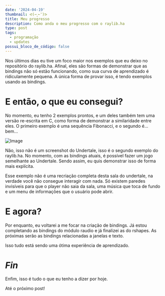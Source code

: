 ```yaml
---
date: '2024-04-19'
thumbnail: ᕙ(⇀‸↼‶)ᕗ
title: Meu progresso
description: Como anda o meu progresso com o raylib.ha
type: post
tags:
  - programação
  - updates
possui_bloco_de_código: false
---
```

Nos últimos dias eu tive um foco maior nos exemplos que eu deixo no
repositório do raylib.ha. Afinal, eles são formas de demonstrar que as bindings
não só estão funcionando, como sua curva de aprendizado é ridiculamente
pequena. A única forma de provar isso, é tendo exemplos usando as bindings.

# E então, o que eu consegui?

No momento, eu tenho 2 exemplos
prontos, e um deles também tem uma versão re-escrita em C, como forma de
demonstrar a similaridade entre eles. O primeiro exemplo é uma sequência
Fibonacci, e o segundo é… bem…

![Image](/assets/media/901d15628e3491670f85c866621023eb.webp)

Não, isso não é um screenshot do Undertale, isso é o segundo exemplo do raylib.ha.
No momento, com as bindings atuais, é possível fazer um jogo semelhante ao
Undertale. Sendo assim, eu quis demonstrar isso de forma mais explícita.

Esse exemplo não é uma recriação completa desta sala do undertale, na
verdade você não consegue interagir com nada. Só existem paredes invisíveis
para que o player não saia da sala, uma música que toca de fundo e um menu de
informações que o usuário pode abrir.

# E agora?

Por enquanto, eu
voltarei a me focar na criação de bindings. Já estou completando as bindings do
módulo raudio e já finalizei as do rshapes. As próximas serão as bindings
relacionadas a janelas e texto.

Isso tudo está sendo uma ótima
experiência de aprendizado.

# _Fin_

Enfim, isso é tudo o
que eu tenho a dizer por hoje.

Até o próximo post!
